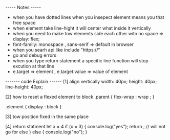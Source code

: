 ----- Notes -----

- when you have dotted lines when you insepect element means you that free space
- when element take line-hight it will center what inside it vertically
- when you need to make tow elements side each other witn no space => display: flex;
- font-family: monospace , sans-serif => default in browser
- when you searh api like include "https://"
- go and debug errors 
- when you type return statement a specific line function will stop excution at that line
- e.target => element  , e.target.value => value of element

------- code Explain ------
[1]  align vertically 
width: 40px;
height: 40px;
line-height: 40px;

[2] how to reset a flexed element to block
.parent {
    flex-wrap : wrap ;
}

.element {
  display : block 
}

[3] tow position fixed in the same place

[4] return statment
let x = 4
if (x = 3) {
   console.log("yes");
   return ;  // will not go for else 
}
else {
  console.log("no");
}




